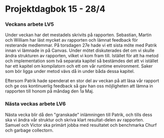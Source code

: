 # Projektdagbok 15 - 28/4

### Veckans arbete LV5
Under veckan har det mestadels skrivits på rapporten.
Sebastian, Martin och William har läst mycket av rapporten
och lämnat feedback för resterande medlemmar.
På torsdagen 27e hade vi ett sista möte med Patrik
innan vi lämnade in på Canvas. Under mötet diskuterades
det om vi skulle ändra strukturen av rapporten, vilket
vi kom fram till. Istället för att ha metod och implementation
som två separata kapitel så bestämdes det att vi istället
har ett kapitel om kompilatorn och ett om vår runtime
environment. Saker som bör ligga under metod vävs då
in under båda dessa kapitel.

Eftersom Patrik hade spenderat en stor del av veckan
på att läsa vår rapport och ge oss kontinuerlig
feedback så gav han oss möjligheten att lämna in rapporten
till honom på måndag den 1a Maj.

### Nästa veckas arbete LV6
Nästa vecka blir då den "granskade" inlämningen till Patrik,
och tills dess ska vi ändra vår struktur och skriva klart
resultat-delen av rapporten. Samuel och Victor ska primärt jobba
med resultatet och benchmarka Churf och garbage collectorn.
